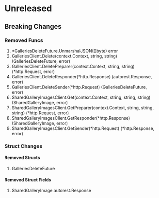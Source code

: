 # Unreleased

## Breaking Changes

### Removed Funcs

1. *GalleriesDeleteFuture.UnmarshalJSON([]byte) error
1. GalleriesClient.Delete(context.Context, string, string) (GalleriesDeleteFuture, error)
1. GalleriesClient.DeletePreparer(context.Context, string, string) (*http.Request, error)
1. GalleriesClient.DeleteResponder(*http.Response) (autorest.Response, error)
1. GalleriesClient.DeleteSender(*http.Request) (GalleriesDeleteFuture, error)
1. SharedGalleryImagesClient.Get(context.Context, string, string, string) (SharedGalleryImage, error)
1. SharedGalleryImagesClient.GetPreparer(context.Context, string, string, string) (*http.Request, error)
1. SharedGalleryImagesClient.GetResponder(*http.Response) (SharedGalleryImage, error)
1. SharedGalleryImagesClient.GetSender(*http.Request) (*http.Response, error)

### Struct Changes

#### Removed Structs

1. GalleriesDeleteFuture

#### Removed Struct Fields

1. SharedGalleryImage.autorest.Response
